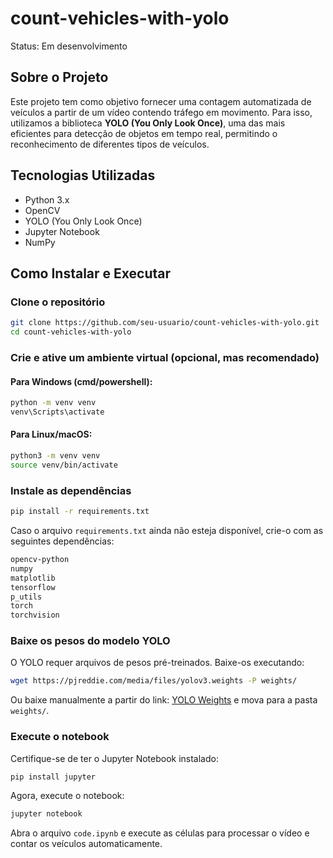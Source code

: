 # count-vehicles-with-yolo

Status: Em desenvolvimento

## Sobre o Projeto

Este projeto tem como objetivo fornecer uma contagem automatizada de veículos a partir de um vídeo contendo tráfego em movimento. Para isso, utilizamos a biblioteca **YOLO (You Only Look Once)**, uma das mais eficientes para detecção de objetos em tempo real, permitindo o reconhecimento de diferentes tipos de veículos.

## Tecnologias Utilizadas

- Python 3.x
- OpenCV
- YOLO (You Only Look Once)
- Jupyter Notebook
- NumPy

## Como Instalar e Executar

### **Clone o repositório**

```sh
git clone https://github.com/seu-usuario/count-vehicles-with-yolo.git
cd count-vehicles-with-yolo
```

### **Crie e ative um ambiente virtual (opcional, mas recomendado)**

#### Para Windows (cmd/powershell):
```sh
python -m venv venv
venv\Scripts\activate
```

#### Para Linux/macOS:
```sh
python3 -m venv venv
source venv/bin/activate
```

### **Instale as dependências**

```sh
pip install -r requirements.txt
```

Caso o arquivo `requirements.txt` ainda não esteja disponível, crie-o com as seguintes dependências:
```txt
opencv-python
numpy
matplotlib
tensorflow
p_utils
torch
torchvision
```

### **Baixe os pesos do modelo YOLO**

O YOLO requer arquivos de pesos pré-treinados. Baixe-os executando:
```sh
wget https://pjreddie.com/media/files/yolov3.weights -P weights/
```
Ou baixe manualmente a partir do link: [YOLO Weights](https://pjreddie.com/media/files/yolov3.weights) e mova para a pasta `weights/`.

### **Execute o notebook**

Certifique-se de ter o Jupyter Notebook instalado:
```sh
pip install jupyter
```
Agora, execute o notebook:
```sh
jupyter notebook
```
Abra o arquivo `code.ipynb` e execute as células para processar o vídeo e contar os veículos automaticamente.
